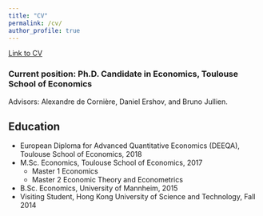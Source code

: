 ```yaml
---
title: "CV"
permalink: /cv/
author_profile: true
---
```


[Link to CV](https://luiseeisfeld.github.io/_pages/CV.pdf)

### Current position: Ph.D. Candidate in Economics, Toulouse School of Economics

Advisors: Alexandre de Cornière, Daniel Ershov, and Bruno Jullien.

## Education
* European Diploma for Advanced Quantitative Economics (DEEQA), Toulouse School of Economics, 2018
* M.Sc. Economics, Toulouse School of Economics, 2017
  * Master 1 Economics
  * Master 2 Economic Theory and Econometrics
* B.Sc. Economics, University of Mannheim, 2015
* Visiting Student, Hong Kong University of Science and Technology, Fall 2014
  
<!---
## Academic Work in Progress
"How do Online Product Rankings Influence Sellers’ Pricing Behavior?" 
-->
<!--
In this paper, I study how ranking algorithms affect competition between sellers on a platform. More specifically, I investigate how Online Travel Agents' default ranking of hotels influences hotels' price-setting decisions. _(Paper available upon request.)_
* Presented at: Applied Microeconomics and IO Student Workshop (TSE, 2018), Competition and Innovation Summer School (Montenegro, 2019) and EARIE (Barcelona, 2019). Scheduled for presentation, but cancelled due to Covid-19: Workshop on Platforms, E-Commerce and Digital Economics (CREST Paris); TADC (London Business School); EBE Summer Meeting (LMU Munich).
-->
<!--
### Professional Experience
* (Internship: United Nations Industrial Development Organization (UNIDO), Vienna, 2016.)
* Internship: Landesbank Hessen-Th&uuml;ringen, Frankfurt, 2014.
* Research Assistantship: Collaborative Research Center “Political Economy of Reforms”, University of Mannheim, 2013.
-->
<!---
### Teaching Experiences
* Competition Policy Workshop, Spring 2020.
* Intermediate Econometrics (Graduate Course), Fall 2019.
* Applied Econometrics (Graduate Course), Spring 2019.
-->
<!---
### Scholarships, Awards, and Workshops
* NBER Graduate Workshop on the Economics of Artificial Intelligence, Toronto, 2019.
* PROMOS Scholarship (granted by the German Academic Exchange Service), 2014.
* Dean's List, Hong Kong University of Science and Technology, 2014.
-->
<!---
### Technical Skills
R, Matlab, Python, STATA, LaTeX.
-->
<!---
### Languages
German (native), English (fluent), French (fluent), Mandarin (beginner).
-->
